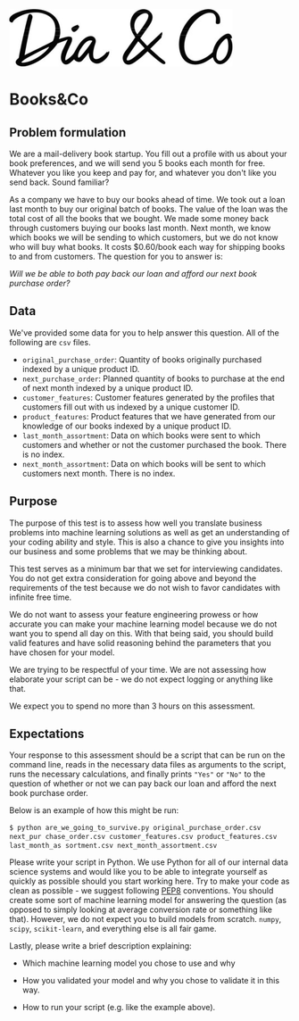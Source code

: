 ![Dia and Co](logo.png)

# Books&Co

## Problem formulation

We are a mail-delivery book startup. You fill out a profile with us
about your book preferences, and we will send you 5 books each month
for free. Whatever you like you keep and pay for, and whatever you
don't like you send back. Sound familiar?

As a company we have to buy our books ahead of time. We took out a
loan last month to buy our original batch of books. The value of the
loan was the total cost of all the books that we bought. We made some
money back through customers buying our books last month. Next month,
we know which books we will be sending to which customers, but we do
not know who will buy what books. It costs \$0.60/book each way for
shipping books to and from customers. The question for you to answer
is:

*Will we be able to both pay back our loan and afford our next book
purchase order?*

## Data

We've provided some data for you to help answer this question. All of
the following are `csv` files.

- `original_purchase_order`: Quantity of books originally purchased
indexed by a unique product ID. 
- `next_purchase_order`: Planned quantity
of books to purchase at the end of next month indexed by a unique
product ID.
- `customer_features`: Customer features generated by the profiles that
customers fill out with us indexed by a unique customer ID.
- `product_features`: Product features that we have generated from our
knowledge of our books indexed by a unique product ID.
- `last_month_assortment`: Data on which books were sent to which
customers and whether or not the customer purchased the book. There is
no index.
- `next_month_assortment`: Data on which books will be sent to which
customers next month. There is no index.

## Purpose

The purpose of this test is to assess how well you translate business
problems into machine learning solutions as well as get an
understanding of your coding ability and style. This is also a chance
to give you insights into our business and some problems that we may
be thinking about.

This test serves as a minimum bar that we set for interviewing
candidates. You do not get extra consideration for going above and
beyond the requirements of the test because we do not wish to favor
candidates with infinite free time.

We do not want to assess your feature engineering prowess or how
accurate you can make your machine learning model because we do not
want you to spend all day on this. With that being said, you should
build valid features and have solid reasoning behind the parameters
that you have chosen for your model.

We are trying to be respectful of your time. We are not assessing how
elaborate your script can be - we do not expect logging or anything
like that.

We expect you to spend no more than 3 hours on this assessment.

## Expectations

Your response to this assessment should be a script that can be run on
the command line, reads in the necessary data files as arguments to
the script, runs the necessary calculations, and finally prints
`"Yes"` or `"No"` to the question of whether or not we can pay back
our loan and afford the next book purchase order.

Below is an example of how this might be run:
```
$ python are_we_going_to_survive.py original_purchase_order.csv
next_pur chase_order.csv customer_features.csv product_features.csv
last_month_as sortment.csv next_month_assortment.csv
```


Please write your script in Python. We use Python for all of our
internal data science systems and would like you to be able to
integrate yourself as quickly as possible should you start working
here. Try to make your code as clean as possible - we suggest
following [PEP8](https://www.python.org/dev/peps/pep0008/)
conventions. You should create some sort of machine learning model for
answering the question (as
opposed to simply looking at average conversion rate or something like
that). However, we do not expect you to build models from scratch.
`numpy`, `scipy`, `scikit-learn`, and everything else is all fair game.

Lastly, please write a brief description explaining:

- Which machine learning model you chose to use and why

- How you validated your model and why you chose to validate it in this
way.

- How to run your script (e.g. like the example above).
